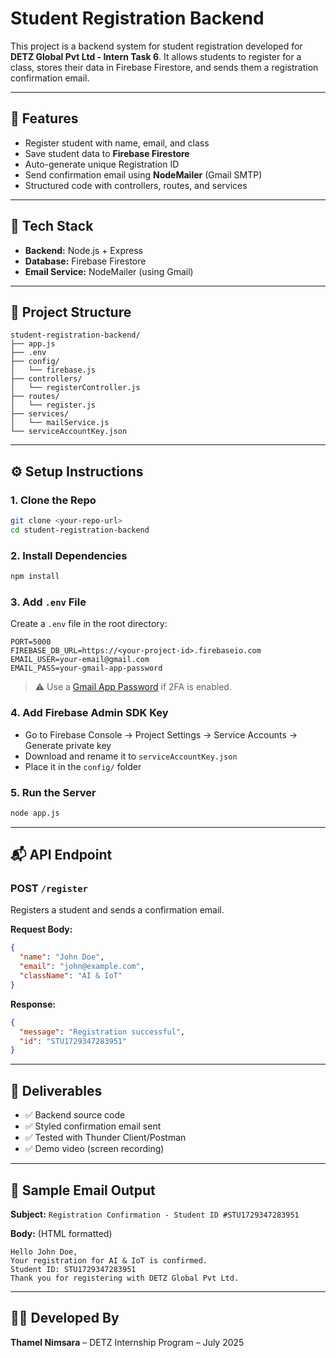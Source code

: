 # Student Registration Backend

This project is a backend system for student registration developed for **DETZ Global Pvt Ltd - Intern Task 6**. It allows students to register for a class, stores their data in Firebase Firestore, and sends them a registration confirmation email.

---

## 🚀 Features
- Register student with name, email, and class
- Save student data to **Firebase Firestore**
- Auto-generate unique Registration ID
- Send confirmation email using **NodeMailer** (Gmail SMTP)
- Structured code with controllers, routes, and services

---

## 🔧 Tech Stack
- **Backend:** Node.js + Express
- **Database:** Firebase Firestore
- **Email Service:** NodeMailer (using Gmail)

---

## 📁 Project Structure
```
student-registration-backend/
├── app.js
├── .env
├── config/
│   └── firebase.js
├── controllers/
│   └── registerController.js
├── routes/
│   └── register.js
├── services/
│   └── mailService.js
└── serviceAccountKey.json
```

---

## ⚙️ Setup Instructions

### 1. Clone the Repo
```bash
git clone <your-repo-url>
cd student-registration-backend
```

### 2. Install Dependencies
```bash
npm install
```

### 3. Add `.env` File
Create a `.env` file in the root directory:
```env
PORT=5000
FIREBASE_DB_URL=https://<your-project-id>.firebaseio.com
EMAIL_USER=your-email@gmail.com
EMAIL_PASS=your-gmail-app-password
```
> ⚠️ Use a [Gmail App Password](https://myaccount.google.com/apppasswords) if 2FA is enabled.

### 4. Add Firebase Admin SDK Key
- Go to Firebase Console → Project Settings → Service Accounts → Generate private key
- Download and rename it to `serviceAccountKey.json`
- Place it in the `config/` folder

### 5. Run the Server
```bash
node app.js
```

---

## 📬 API Endpoint
### POST `/register`
Registers a student and sends a confirmation email.

**Request Body:**
```json
{
  "name": "John Doe",
  "email": "john@example.com",
  "className": "AI & IoT"
}
```

**Response:**
```json
{
  "message": "Registration successful",
  "id": "STU1729347283951"
}
```

---

## 📸 Deliverables
- ✅ Backend source code
- ✅ Styled confirmation email sent
- ✅ Tested with Thunder Client/Postman
- ✅ Demo video (screen recording)

---

## 📩 Sample Email Output
**Subject:** `Registration Confirmation - Student ID #STU1729347283951`

**Body:** (HTML formatted)
```
Hello John Doe,
Your registration for AI & IoT is confirmed.
Student ID: STU1729347283951
Thank you for registering with DETZ Global Pvt Ltd.
```

---

## 👨‍💻 Developed By
**Thamel Nimsara** – DETZ Internship Program – July 2025
